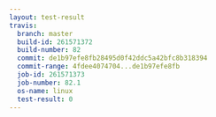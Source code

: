 ```yaml
---
layout: test-result
travis:
  branch: master
  build-id: 261571372
  build-number: 82
  commit: de1b97efe8fb28495d0f42ddc5a42bfc8b318394
  commit-range: 4fdee4074704...de1b97efe8fb
  job-id: 261571373
  job-number: 82.1
  os-name: linux
  test-result: 0
---
```

